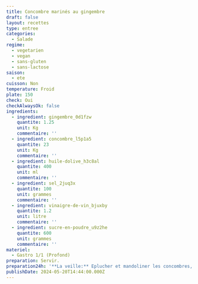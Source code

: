 ```yaml
---
title: Concombre marinés au gingembre
draft: false
layout: recettes
type: entree
categories:
  - Salade
regime:
  - vegetarien
  - vegan
  - sans-gluten
  - sans-lactose
saison:
  - ete
cuisson: Non
temperature: Froid
plate: 150
check: Oui
checkAlwaysOk: false
ingredients:
  - ingredient: gingembre_0d1fzw
    quantite: 1.25
    unit: Kg
    commentaire: ''
  - ingredient: concombre_l5p1a5
    quantite: 23
    unit: Kg
    commentaire: ''
  - ingredient: huile-dolive_h3c8al
    quantite: 400
    unit: ml
    commentaire: ''
  - ingredient: sel_2juq3x
    quantite: 100
    unit: grammes
    commentaire: ''
  - ingredient: vinaigre-de-vin_bjuxby
    quantite: 1.2
    unit: litre
    commentaire: ''
  - ingredient: sucre-en-poudre_u9z2he
    quantite: 600
    unit: grammes
    commentaire: ''
materiel:
  - Gastro 1/1 (Profond)
preparation: Servir.
preparation24h: '**La veille:** Eplucher et mandoliner les concombres, râper le gingembre. Tout mélanger.'
publishDate: 2024-05-20T14:44:00.000Z
---
```

